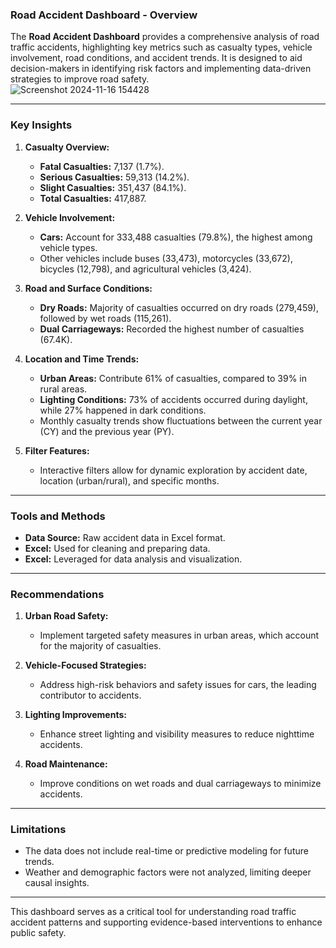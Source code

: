 ### Road Accident Dashboard - Overview  

The **Road Accident Dashboard** provides a comprehensive analysis of road traffic accidents, highlighting key metrics such as casualty types, vehicle involvement, road conditions, and accident trends. It is designed to aid decision-makers in identifying risk factors and implementing data-driven strategies to improve road safety.  
![Screenshot 2024-11-16 154428](https://github.com/user-attachments/assets/49b0938b-463a-42cc-a8eb-536ce80c43b0)

---

### Key Insights  

1. **Casualty Overview:**  
   - **Fatal Casualties:** 7,137 (1.7%).  
   - **Serious Casualties:** 59,313 (14.2%).  
   - **Slight Casualties:** 351,437 (84.1%).  
   - **Total Casualties:** 417,887.  

2. **Vehicle Involvement:**  
   - **Cars:** Account for 333,488 casualties (79.8%), the highest among vehicle types.  
   - Other vehicles include buses (33,473), motorcycles (33,672), bicycles (12,798), and agricultural vehicles (3,424).  

3. **Road and Surface Conditions:**  
   - **Dry Roads:** Majority of casualties occurred on dry roads (279,459), followed by wet roads (115,261).  
   - **Dual Carriageways:** Recorded the highest number of casualties (67.4K).  

4. **Location and Time Trends:**  
   - **Urban Areas:** Contribute 61% of casualties, compared to 39% in rural areas.  
   - **Lighting Conditions:** 73% of accidents occurred during daylight, while 27% happened in dark conditions.  
   - Monthly casualty trends show fluctuations between the current year (CY) and the previous year (PY).  

5. **Filter Features:**  
   - Interactive filters allow for dynamic exploration by accident date, location (urban/rural), and specific months.  

---

### Tools and Methods  

- **Data Source:** Raw accident data in Excel format.  
- **Excel:** Used for cleaning and preparing data.  
- **Excel:** Leveraged for data analysis and visualization.  

---

### Recommendations  

1. **Urban Road Safety:**  
   - Implement targeted safety measures in urban areas, which account for the majority of casualties.  

2. **Vehicle-Focused Strategies:**  
   - Address high-risk behaviors and safety issues for cars, the leading contributor to accidents.  

3. **Lighting Improvements:**  
   - Enhance street lighting and visibility measures to reduce nighttime accidents.  

4. **Road Maintenance:**  
   - Improve conditions on wet roads and dual carriageways to minimize accidents.  

---

### Limitations  

- The data does not include real-time or predictive modeling for future trends.  
- Weather and demographic factors were not analyzed, limiting deeper causal insights.  

---

This dashboard serves as a critical tool for understanding road traffic accident patterns and supporting evidence-based interventions to enhance public safety.
